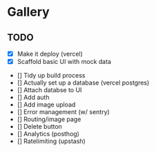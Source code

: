 # Gallery

## TODO

- [x] Make it deploy (vercel)
- [x] Scaffold basic UI with mock data
- [] Tidy up build process
- [] Actually set up a database (vercel postgres)
- [] Attach databse to UI
- [] Add auth
- [] Add image upload
- [] Error management (w/ sentry)
- [] Routing/image page
- [] Delete button
- [] Analytics (posthog)
- [] Ratelimiting (upstash)
